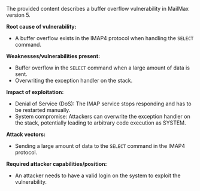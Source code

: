 The provided content describes a buffer overflow vulnerability in MailMax version 5.

**Root cause of vulnerability:**
- A buffer overflow exists in the IMAP4 protocol when handling the `SELECT` command.

**Weaknesses/vulnerabilities present:**
-  Buffer overflow in the `SELECT` command when a large amount of data is sent.
- Overwriting the exception handler on the stack.

**Impact of exploitation:**
- Denial of Service (DoS): The IMAP service stops responding and has to be restarted manually.
- System compromise: Attackers can overwrite the exception handler on the stack, potentially leading to arbitrary code execution as SYSTEM.

**Attack vectors:**
- Sending a large amount of data to the `SELECT` command in the IMAP4 protocol.

**Required attacker capabilities/position:**
- An attacker needs to have a valid login on the system to exploit the vulnerability.